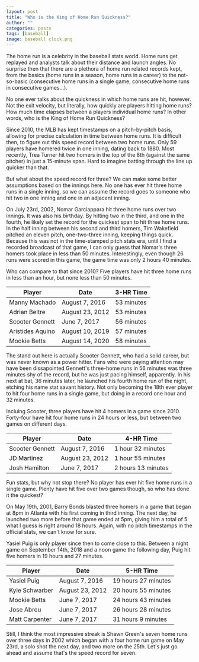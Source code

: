 ```yaml
---
layout: post
title: "Who is the King of Home Run Quickness?"
author: ""
categories: posts
tags: [baseball]
image: baseball clock.png
---
```


The home run is a celebrity in the baseball stats world. Home runs get replayed and analysts talk about their distance and launch angles. No surprise then that there are a plethora of home run related records kept, from the basics (home runs in a season, home runs in a career) to the not-so-basic (consecutive home runs in a single game, consecutive home runs in consecutive games...).

No one ever talks about the quickness in which home runs are hit, however. Not the exit velocity, but literally, how quickly are players hitting home runs? How much time elapses between a players individual home runs? In other words, who is the King of Home Run Quickness?   

Since 2010, the MLB has kept timestamps on a pitch-by-pitch basis, allowing for precise calculation in time between home runs. It is difficult then, to figure out this speed record between two home runs. Only 59 players have homered twice in one inning, dating back to 1880. Most recently, Trea Turner hit two homers in the top of the 8th (against the same pitcher) in just a 15-minute span. Hard to imagine batting through the line up quicker than that. 

But what about the speed record for three? We can make some better assumptions based on the innings here. No one has ever hit three home runs in a single inning, so we can assume the record goes to someone who hit two in one inning and one in an adjacent inning.

On July 23rd, 2002, Nomar Garciappara hit three home runs over two innings. It was also his birthday. By hitting two in the third, and one in the fourth, he likely set the record for the quickest span to hit three home runs. In the half inning between his second and third homers, Tim Wakefield pitched an eleven pitch, one-two-three inning, keeping things quick. Because this was not in the time-stamped pitch stats era, until I find a recorded broadcast of that game, I can only guess that Nomar's three homers took place in less than 50 minutes. Interestingly, even though 26 runs were scored in this game, the game time was only 2 hours 40 minutes.

Who can compare to that since 2010? Five players have hit three home runs in less than an hour, but none less than 50 minutes.

|Player  |Date | 3-HR Time |
|--|--|--|
| Manny Machado | August 7, 2016| 53 minutes 	|
| Adrian Beltre | August 23, 2012 | 53 minutes	|
| Scooter Gennett | June 7, 2017 | 56 minutes	|
| Aristides Aquino |August 10, 2019  |57 minutes |
| Mookie Betts | August 14, 2020 | 58 minutes|

The stand out here is actually Scooter Gennett, who had a solid career, but was never known as a power hitter. Fans who were paying attention may have been dissapointed Gennett's three-home runs in 56 minutes was three minutes shy of the record, but he was just pacing himself, apparently. In his next at bat, 36 minutes later, he launched his fourth home run of the night, etching his name stat savant history. Not only becoming the 18th ever player to hit four home runs in a single game, but doing in a record one hour and 32 minutes.

Incluing Scooter, three players have hit 4 homers in a game since 2010. Forty-four have hit four home runs in 24 hours or less, but between two games on different days.

|Player  |Date | 4-HR Time |
|--|--|--|
| Scooter Gennett | August 7, 2016| 1 hour 32 minutes |
| JD Martinez | August 23, 2012 | 1 hour 55 minutes	|
| Josh Hamilton | June 7, 2017 | 2 hours 13 minutes	|

Fun stats, but why not stop there? No player has ever hit five home runs in a single game. Plenty have hit five over two games though, so who has done it the quickest? 

On May 19th, 2001, Barry Bonds blasted three homers in a game that began at 8pm in Atlanta with his first coming in third inning. The next day, he launched two more before that game ended at 5pm, giving him a total of 5 what I guess is right around 18 hours. Again, with no pitch timestamps in the official stats, we can't know for sure. 

Yasiel Puig is only player since then to come close to this. Between a night game on September 14th, 2018 and a noon game the following day, Puig hit five homers in 19 hours and 27 minutes. 

|Player  |Date | 5-HR Time |
|--|--|--|
| Yasiel Puig | August 7, 2016| 19 hours 27 minutes |
| Kyle Schwarber | August 23, 2012 | 20 hours 55 minutes |
| Mookie Betts | June 7, 2017 | 24 hours 43 minutes	|
| Jose Abreu | June 7, 2017 | 26 hours 28 minutes |
| Matt Carpenter | June 7, 2017 | 31 hours 9 minutes |

Still, I think the most impressive streak is Shawn Green's seven home runs over three days in 2002 which began with a four home run game on May 23rd, a solo shot the next day, and two more on the 25th. Let's just go ahead and assume that's the speed record for seven. 
